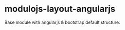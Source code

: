 modulojs-layout-angularjs
=========================

Base module with angularjs &amp; bootstrap default structure. 
